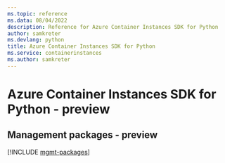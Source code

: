 ```yaml
---
ms.topic: reference
ms.data: 08/04/2022
description: Reference for Azure Container Instances SDK for Python
author: samkreter
ms.devlang: python
title: Azure Container Instances SDK for Python
ms.service: containerinstances
ms.author: samkreter
---
```

# Azure Container Instances SDK for Python - preview

## Management packages - preview
[!INCLUDE [mgmt-packages](container-instances-mgmt-index.md)]